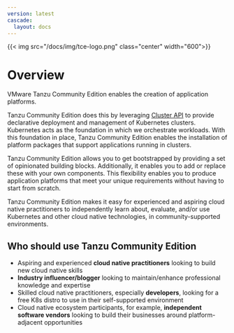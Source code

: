 ```yaml
---
version: latest
cascade:
  layout: docs
---
```


<!-- markdownlint-disable MD041 -->
{{< img src="/docs/img/tce-logo.png" class="center" width="600">}}

# Overview

VMware Tanzu Community Edition enables the creation of application platforms.

Tanzu Community Edition does this by leveraging [Cluster API](https://cluster-api.sigs.k8s.io/) to
provide declarative deployment and management of Kubernetes clusters. Kubernetes
acts as the foundation in which we orchestrate workloads. With this foundation
in place, Tanzu Community Edition enables the installation of platform packages that support
applications running in clusters.

Tanzu Community Edition allows you to get bootstrapped by providing a set of opinionated building blocks.
Additionally, it enables you to add or replace these with your own components. This
flexibility enables you to produce application platforms that meet your unique
requirements without having to start from scratch.

Tanzu Community Edition makes it easy for experienced and aspiring cloud native practitioners to independently learn about, evaluate, and/or use Kubernetes and other cloud native technologies, in community-supported environments.

## Who should use Tanzu Community Edition

- Aspiring  and experienced **cloud native practitioners** looking to build new cloud native skills
- **Industry influencer/blogger** looking to maintain/enhance professional knowledge and expertise
- Skilled cloud native practitioners, especially **developers**, looking for a free K8s distro to use in their self-supported environment
- Cloud native ecosystem participants, for example, **independent software vendors** looking to build their businesses around platform-adjacent opportunities
